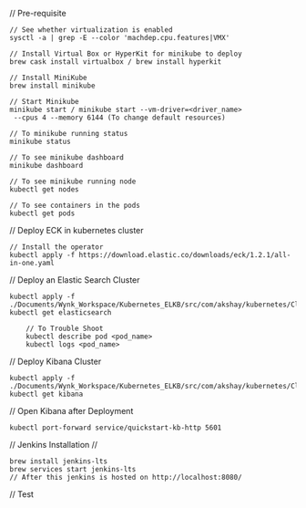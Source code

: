 // Pre-requisite
    
    // See whether virtualization is enabled
    sysctl -a | grep -E --color 'machdep.cpu.features|VMX'
    
    // Install Virtual Box or HyperKit for minikube to deploy
    brew cask install virtualbox / brew install hyperkit
    
    // Install MiniKube
    brew install minikube
    
    // Start Minikube
    minikube start / minikube start --vm-driver=<driver_name>
     --cpus 4 --memory 6144 (To change default resources)
    
    // To minikube running status
    minikube status
    
    // To see minikube dashboard
    minikube dashboard
    
    // To see minikube running node
    kubectl get nodes
    
    // To see containers in the pods
    kubectl get pods
    
// Deploy ECK in kubernetes cluster

    // Install the operator
    kubectl apply -f https://download.elastic.co/downloads/eck/1.2.1/all-in-one.yaml
    
// Deploy an Elastic Search Cluster
    
    kubectl apply -f ./Documents/Wynk_Workspace/Kubernetes_ELKB/src/com/akshay/kubernetes/Clusters/ESCluster/es.yml
    kubectl get elasticsearch
        
        // To Trouble Shoot
        kubectl describe pod <pod_name>
        kubectl logs <pod_name>
    
//  Deploy Kibana Cluster 
 
    kubectl apply -f ./Documents/Wynk_Workspace/Kubernetes_ELKB/src/com/akshay/kubernetes/Clusters/KibanaCluster/kibana.yml
    kubectl get kibana
    
// Open Kibana after Deployment

    kubectl port-forward service/quickstart-kb-http 5601  
    
// Jenkins Installation //

    brew install jenkins-lts
    brew services start jenkins-lts
    // After this jenkins is hosted on http://localhost:8080/
    
 // Test 
    
    
      